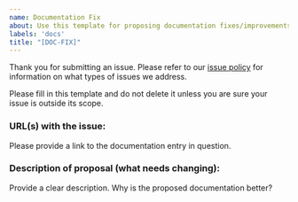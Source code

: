 ```yaml
---
name: Documentation Fix
about: Use this template for proposing documentation fixes/improvements.
labels: 'docs'
title: "[DOC-FIX]"
---
```

Thank you for submitting an issue. Please refer to our [issue policy](https://www.github.com/mlflow/mlflow/blob/master/ISSUE_POLICY.md)
for information on what types of issues we address.
  
Please fill in this template and do not delete it unless you are sure your issue is outside its scope.

### URL(s) with the issue:

Please provide a link to the documentation entry in question.

### Description of proposal (what needs changing):
Provide a clear description. Why is the proposed documentation
better?
